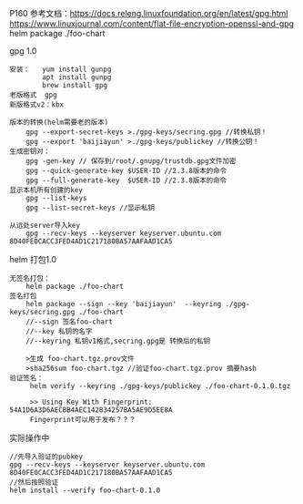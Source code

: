 P160
参考文档：https://docs.releng.linuxfoundation.org/en/latest/gpg.html
https://www.linuxjournal.com/content/flat-file-encryption-openssl-and-gpg
helm package ./foo-chart

gpg 1.0
```
安装：   yum install gunpg
        apt install gunpg
        brew install gpg
老版格式  gpg
新版格式v2：kbx

版本的转换(helm需要老的版本)
    gpg --export-secret-keys >./gpg-keys/secring.gpg //转换私钥！
    gpg --export 'baijiayun' >./gpg-keys/publickey //转换公钥！
生成密钥对：
    gpg -gen-key // 保存到/root/.gnupg/trustdb.gpg文件加密
    gpg --quick-generate-key $USER-ID //2.3.8版本的命令
    gpg --full-generate-key  $USER-ID //2.3.8版本的命令
显示本机所有创建的key
    gpg --list-keys 
    gpg --list-secret-keys //显示私钥

从远处server导入key
    gpg --recv-keys --keyserver keyserver.ubuntu.com 8D40FE0CACC3FED4AD1C217180BA57AAFAAD1CA5
```

helm 打包1.0

```
无签名打包：
    helm package ./foo-chart 
签名打包
    helm package --sign --key 'baijiayun'  --keyring ./gpg-keys/secring.gpg ./foo-chart
    //--sign 签名foo-chart
    //--key 私钥的名字
    //--keyring 私钥v1格式,secring.gpg是 转换后的私钥

    >生成 foo-chart.tgz.prov文件
    >sha256sum foo-chart.tgz //验证foo-chart.tgz.prov 摘要hash
验证签名：
     helm verify --keyring ./gpg-keys/publickey ./foo-chart-0.1.0.tgz

     >> Using Key With Fingerprint: 54A1D6A3D6AECBB4AEC142B34257BA5AE9D5EE8A
     Fingerprint可以用于发布？？？
```

实际操作中
```
//先导入验证的pubkey
gpg --recv-keys --keyserver keyserver.ubuntu.com 8D40FE0CACC3FED4AD1C217180BA57AAFAAD1CA5
//然后按照验证
helm install --verify foo-chart-0.1.0

```
